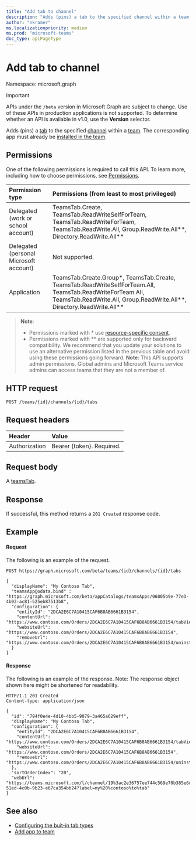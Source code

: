 ```yaml
---
title: "Add tab to channel"
description: "Adds (pins) a tab to the specified channel within a team. "
author: "nkramer"
ms.localizationpriority: medium
ms.prod: "microsoft-teams"
doc_type: apiPageType
---
```


# Add tab to channel

Namespace: microsoft.graph

> [!IMPORTANT]
> APIs under the `/beta` version in Microsoft Graph are subject to change. Use of these APIs in production applications is not supported. To determine whether an API is available in v1.0, use the **Version** selector.

Adds (pins) a [tab](../resources/teamstab.md) to the specified [channel](../resources/channel.md) within a [team](../resources/team.md). 
The corresponding app must already be [installed in the team](../api/team-list-installedapps.md).

## Permissions
One of the following permissions is required to call this API. To learn more, including how to choose permissions, see [Permissions](/graph/permissions-reference).

|Permission type      | Permissions (from least to most privileged)              |
|:--------------------|:---------------------------------------------------------|
|Delegated (work or school account) | TeamsTab.Create, TeamsTab.ReadWriteSelfForTeam, TeamsTab.ReadWriteForTeam, TeamsTab.ReadWrite.All, Group.ReadWrite.All**, Directory.ReadWrite.All** |
|Delegated (personal Microsoft account) | Not supported.    |
| Application   | TeamsTab.Create.Group*, TeamsTab.Create, TeamsTab.ReadWriteSelfForTeam.All, TeamsTab.ReadWriteForTeam.All, TeamsTab.ReadWrite.All, Group.ReadWrite.All**, Directory.ReadWrite.All** |


<!-- markdownlint-disable MD041-->


> **Note**:
> - Permissions marked with * use [resource-specific consent](/microsoftteams/platform/graph-api/rsc/resource-specific-consent).
> - Permissions marked with ** are supported only for backward compatibility. We recommend that you update your solutions to use an alternative permission listed in the previous table and avoid using these permissions going forward.
> **Note**: This API supports admin permissions. Global admins and Microsoft Teams service admins can access teams that they are not a member of.

## HTTP request
<!-- { "blockType": "ignored" } -->
```http
POST /teams/{id}/channels/{id}/tabs
```

## Request headers
| Header       | Value |
|:---------------|:--------|
| Authorization  | Bearer {token}. Required.  |

## Request body

A [teamsTab](../resources/teamstab.md).

## Response

If successful, this method returns a `201 Created` response code.

## Example

#### Request

The following is an example of the request.
<!-- {
  "blockType": "ignored",
  "name": "get_team"
}-->
```http
POST https://graph.microsoft.com/beta/teams/{id}/channels/{id}/tabs

{
  "displayName": "My Contoso Tab",
  "teamsApp@odata.bind" : "https://graph.microsoft.com/beta/appCatalogs/teamsApps/06805b9e-77e3-4b93-ac81-525eb87513b8",
  "configuration": {
    "entityId": "2DCA2E6C7A10415CAF6B8AB6661B3154",
    "contentUrl": "https://www.contoso.com/Orders/2DCA2E6C7A10415CAF6B8AB6661B3154/tabView",
    "websiteUrl": "https://www.contoso.com/Orders/2DCA2E6C7A10415CAF6B8AB6661B3154",
    "removeUrl": "https://www.contoso.com/Orders/2DCA2E6C7A10415CAF6B8AB6661B3154/uninstallTab"
  }
}
```

#### Response

The following is an example of the response. Note: The response object shown here might be shortened for readability.
<!-- {
  "blockType": "ignored",
  "truncated": true,
  "@odata.type": "microsoft.graph.team"
} -->

```http
HTTP/1.1 201 Created
Content-type: application/json

{
  "id": "794f0e4e-4d10-4bb5-9079-3a465a629eff",
  "displayName": "My Contoso Tab",
  "configuration": {
    "entityId": "2DCA2E6C7A10415CAF6B8AB6661B3154",
    "contentUrl": "https://www.contoso.com/Orders/2DCA2E6C7A10415CAF6B8AB6661B3154/tabView",
    "websiteUrl": "https://www.contoso.com/Orders/2DCA2E6C7A10415CAF6B8AB6661B3154",
    "removeUrl": "https://www.contoso.com/Orders/2DCA2E6C7A10415CAF6B8AB6661B3154/uninstallTab"
  },
  "sortOrderIndex": "20",
  "webUrl": "https://teams.microsoft.com/l/channel/19%3ac2e36757ee744c569e70b385e6dd79b6%40thread.skype/tab%3a%3afd736d46-51ed-4c0b-9b23-e67ca354bb24?label=my%20%contoso%to%tab"
}
```

## See also

- [Configuring the buit-in tab types](/graph/teams-configuring-builtin-tabs)
- [Add app to team](team-post-installedapps.md)


<!-- uuid: 8fcb5dbc-d5aa-4681-8e31-b001d5168d79
2015-10-25 14:57:30 UTC -->
<!--
{
  "type": "#page.annotation",
  "description": "Add tab to channel",
  "keywords": "",
  "section": "documentation",
  "tocPath": "",
  "suppressions": []
}
-->


